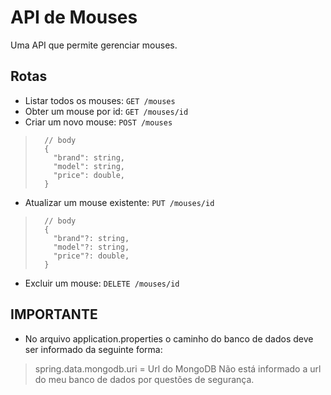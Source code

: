 # API de Mouses

Uma API que permite gerenciar mouses.

## Rotas

- Listar todos os mouses: `GET /mouses`
- Obter um mouse por id: `GET /mouses/id`
- Criar um novo mouse: `POST /mouses`
>  ```
>    // body
>    {
>      "brand": string,
>      "model": string,
>      "price": double,
>    }
>    ```
- Atualizar um mouse existente: `PUT /mouses/id`
>  ```
>    // body
>    {
>      "brand"?: string,
>      "model"?: string,
>      "price"?: double,
>    }
>    ```
- Excluir um mouse: `DELETE /mouses/id`

## IMPORTANTE
- No arquivo application.properties o caminho do banco de dados deve ser informado da seguinte forma:

> spring.data.mongodb.uri = Url do MongoDB
Não está informado a url do meu banco de dados por questões de segurança.
